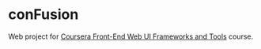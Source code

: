 # conFusion

Web project for [Coursera Front-End Web UI Frameworks and Tools] course.

[Coursera Front-End Web UI Frameworks and Tools]: https://www.coursera.org/learn/web-frameworks/
